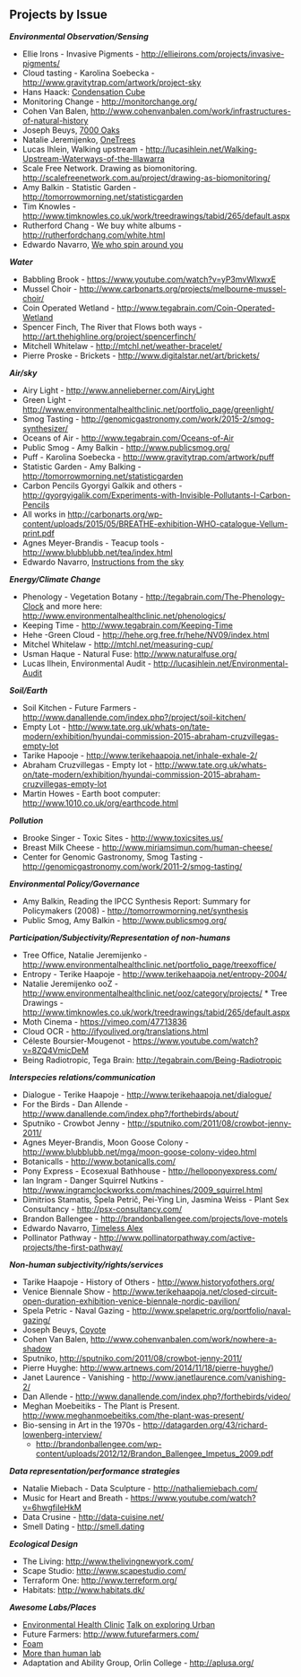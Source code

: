 ## Projects by Issue

***Environmental Observation/Sensing***

* Ellie Irons - Invasive Pigments - http://ellieirons.com/projects/invasive-pigments/
* Cloud tasting - Karolina Soebecka -  http://www.gravitytrap.com/artwork/project-sky
* Hans Haack: [Condensation Cube](http://www.macba.cat/en/condensation-cube-1523)
* Monitoring Change - http://monitorchange.org/
* Cohen Van Balen, http://www.cohenvanbalen.com/work/infrastructures-of-natural-history
* Joseph Beuys, [7000 Oaks](https://en.wikipedia.org/wiki/7000_Oaks)
* Natalie Jeremijenko, [OneTrees](http://www.nyu.edu/projects/xdesign/onetrees/description/)
* Lucas Ihlein, Walking upstream - http://lucasihlein.net/Walking-Upstream-Waterways-of-the-Illawarra
* Scale Free Network. Drawing as biomonitoring. http://scalefreenetwork.com.au/project/drawing-as-biomonitoring/
* Amy Balkin - Statistic Garden - http://tomorrowmorning.net/statisticgarden
* Tim Knowles - http://www.timknowles.co.uk/work/treedrawings/tabid/265/default.aspx
* Rutherford Chang - We buy white albums - http://rutherfordchang.com/white.html
* Edwardo Navarro, [We who spin around you](http://art.thehighline.org/project/eduardonavarro/)

***Water***

* Babbling Brook - https://www.youtube.com/watch?v=yP3mvWlxwxE
* Mussel Choir - http://www.carbonarts.org/projects/melbourne-mussel-choir/ 
* Coin Operated Wetland - http://www.tegabrain.com/Coin-Operated-Wetland 
* Spencer Finch, The River that Flows both ways - http://art.thehighline.org/project/spencerfinch/ 
* Mitchell Whitelaw - http://mtchl.net/weather-bracelet/ 
* Pierre Proske - Brickets - http://www.digitalstar.net/art/brickets/

***Air/sky***

* Airy Light - http://www.annelieberner.com/AiryLight 
* Green Light - http://www.environmentalhealthclinic.net/portfolio_page/greenlight/ 
* Smog Tasting - http://genomicgastronomy.com/work/2015-2/smog-synthesizer/ 
* Oceans of Air - http://www.tegabrain.com/Oceans-of-Air 
* Public Smog - Amy Balkin - http://www.publicsmog.org/ 
* Puff - Karolina Soebecka - http://www.gravitytrap.com/artwork/puff 
* Statistic Garden - Amy Balking - http://tomorrowmorning.net/statisticgarden 
* Carbon Pencils Gyorgyi Galkik and others - http://gyorgyigalik.com/Experiments-with-Invisible-Pollutants-I-Carbon-Pencils 
* All works in http://carbonarts.org/wp-content/uploads/2015/05/BREATHE-exhibition-WHO-catalogue-Vellum-print.pdf 
* Agnes Meyer-Brandis - Teacup tools - http://www.blubblubb.net/tea/index.html
* Edwardo Navarro, [Instructions from the sky](http://www.navarroeduardo.com/projectos/EN.2016.pdf)

***Energy/Climate Change***

* Phenology - Vegetation Botany - http://tegabrain.com/The-Phenology-Clock and more here: http://www.environmentalhealthclinic.net/phenologics/
* Keeping Time - http://www.tegabrain.com/Keeping-Time 
* Hehe -Green Cloud -  http://hehe.org.free.fr/hehe/NV09/index.html 
* Mitchel Whitelaw - http://mtchl.net/measuring-cup/ 
* Usman Haque - Natural Fuse: http://www.naturalfuse.org/
* Lucas Ilhein, Environmental Audit - http://lucasihlein.net/Environmental-Audit

***Soil/Earth***

* Soil Kitchen - Future Farmers - http://www.danallende.com/index.php?/project/soil-kitchen/ 
* Empty Lot - http://www.tate.org.uk/whats-on/tate-modern/exhibition/hyundai-commission-2015-abraham-cruzvillegas-empty-lot 
* Tarike Hapooje -  http://www.terikehaapoja.net/inhale-exhale-2/ 
* Abraham Cruzvillegas - Empty lot - http://www.tate.org.uk/whats-on/tate-modern/exhibition/hyundai-commission-2015-abraham-cruzvillegas-empty-lot
* Martin Howes - Earth boot computer: http://www.1010.co.uk/org/earthcode.html

***Pollution***

* Brooke Singer - Toxic Sites - http://www.toxicsites.us/ 
* Breast Milk Cheese - http://www.miriamsimun.com/human-cheese/ 
* Center for Genomic Gastronomy, Smog Tasting - http://genomicgastronomy.com/work/2011-2/smog-tasting/

***Environmental Policy/Governance***

* Amy Balkin, Reading the IPCC Synthesis Report: Summary for Policymakers (2008) - http://tomorrowmorning.net/synthesis 
* Public Smog, Amy Balkin - http://www.publicsmog.org/ 

***Participation/Subjectivity/Representation of non-humans***

* Tree Office, Natalie Jeremijenko - http://www.environmentalhealthclinic.net/portfolio_page/treexoffice/
* Entropy - Terike Haapoje - http://www.terikehaapoja.net/entropy-2004/ 
* Natalie Jeremijenko ooZ - http://www.environmentalhealthclinic.net/ooz/category/projects/ * Tree Drawings - http://www.timknowles.co.uk/work/treedrawings/tabid/265/default.aspx 
* Moth Cinema - https://vimeo.com/47713836 
* Cloud OCR - http://ifyoulived.org/translations.html 
* Céleste Boursier-Mougenot - https://www.youtube.com/watch?v=8ZQ4VmicDeM 
* Being Radiotropic, Tega Brain: http://tegabrain.com/Being-Radiotropic

***Interspecies relations/communication***

* Dialogue - Terike Haapoje - http://www.terikehaapoja.net/dialogue/ 
* For the Birds - Dan Allende - http://www.danallende.com/index.php?/forthebirds/about/ 
* Sputniko - Crowbot Jenny - http://sputniko.com/2011/08/crowbot-jenny-2011/
* Agnes Meyer-Brandis, Moon Goose Colony - http://www.blubblubb.net/mga/moon-goose-colony-video.html
* Botanicalls - http://www.botanicalls.com/
* Pony Express - Ecosexual Bathhouse - http://helloponyexpress.com/ 
* Ian Ingram - Danger Squirrel Nutkins - http://www.ingramclockworks.com/machines/2009_squirrel.html 
* Dimitrios Stamatis, Špela Petrič, Pei-Ying Lin, Jasmina Weiss  - Plant Sex Consultancy - http://psx-consultancy.com/
* Brandon Ballengee - http://brandonballengee.com/projects/love-motels
* Edwardo Navarro, [Timeless Alex](http://www.navarroeduardo.com/projectos/EN_works2012-2015.pdf)
* Pollinator Pathway - http://www.pollinatorpathway.com/active-projects/the-first-pathway/

***Non-human subjectivity/rights/services***

* Tarike Haapoje - History of Others - http://www.historyofothers.org/
* Venice Biennale Show - http://www.terikehaapoja.net/closed-circuit-open-duration-exhibition-venice-biennale-nordic-pavilion/ 
* Spela Petric - Naval Gazing - http://www.spelapetric.org/portfolio/naval-gazing/ 
* Joseph Beuys, [Coyote](http://www.tate.org.uk/art/artworks/beuys-coyote-ar00733)
* Cohen Van Balen, http://www.cohenvanbalen.com/work/nowhere-a-shadow 
* Sputniko, http://sputniko.com/2011/08/crowbot-jenny-2011/
* Pierre Huyghe: http://www.artnews.com/2014/11/18/pierre-huyghe/) 
* Janet Laurence - Vanishing - http://www.janetlaurence.com/vanishing-2/
* Dan Allende - http://www.danallende.com/index.php?/forthebirds/video/ 
* Meghan Moebeitiks - The Plant is Present. http://www.meghanmoebeitiks.com/the-plant-was-present/
* Bio-sensing in Art in the 1970s - http://datagarden.org/43/richard-lowenberg-interview/
	* http://brandonballengee.com/wp-content/uploads/2012/12/Brandon_Ballengee_Impetus_2009.pdf

***Data representation/performance strategies***

* Natalie Miebach - Data Sculpture - http://nathaliemiebach.com/ 
* Music for Heart and Breath - https://www.youtube.com/watch?v=6hwgfiIeHkM 
* Data Crusine - http://data-cuisine.net/
* Smell Dating - http://smell.dating

***Ecological Design***

* The Living: http://www.thelivingnewyork.com/
* Scape Studio: http://www.scapestudio.com/
* Terraform One: http://www.terreform.org/
* Habitats: http://www.habitats.dk/

***Awesome Labs/Places***

* [Environmental Health Clinic](http://www.environmentalhealthclinic.net/) [Talk on exploring Urban](https://vimeo.com/68771598)
* Future Farmers: http://www.futurefarmers.com/
* [Foam](http://fo.am/activities/) 
* [More than human lab](http://morethanhumanlab.org/)
* Adaptation and Ability Group, Orlin College - http://aplusa.org/
